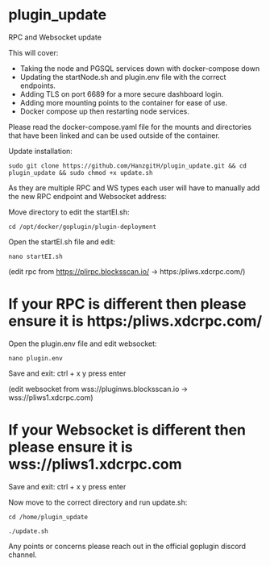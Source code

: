 # plugin_update
RPC and Websocket update

This will cover:
  - Taking the node and PGSQL services down with docker-compose down
  - Updating the startNode.sh and plugin.env file with the correct endpoints.
  - Adding TLS on port 6689 for a more secure dashboard login.
  - Adding more mounting points to the container for ease of use.
  - Docker compose up then restarting node services.
 
 Please read the docker-compose.yaml file for the mounts and directories that have been linked and can be used outside of the container.
 
 Update installation:
 
    sudo git clone https://github.com/HanzgitH/plugin_update.git && cd plugin_update && sudo chmod +x update.sh
    
As they are multiple RPC and WS types each user will have to manually add the new RPC endpoint and Websocket address:

Move directory to edit the startEI.sh:

    cd /opt/docker/goplugin/plugin-deployment
    
Open the startEI.sh file and edit:

    nano startEI.sh
    
(edit rpc from https://plirpc.blocksscan.io/ → https:/pliws.xdcrpc.com/)
  
  # If your RPC is different then please ensure it is https:/pliws.xdcrpc.com/
  
  
Open the plugin.env file and edit websocket:

    nano plugin.env
    
Save and exit:
  ctrl + x
  y
press enter
    
(edit websocket from wss://pluginws.blocksscan.io → wss://pliws1.xdcrpc.com)

   # If your Websocket is different then please ensure it is wss://pliws1.xdcrpc.com
   
Save and exit:
  ctrl + x
  y
press enter

Now move to the correct directory and run update.sh:

    cd /home/plugin_update

    ./update.sh

Any points or concerns please reach out in the official goplugin discord channel.

